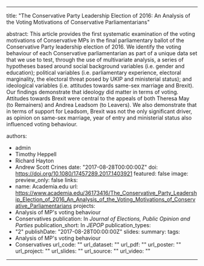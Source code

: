---
title: "The Conservative Party Leadership Election of 2016: An Analysis of the Voting Motivations of Conservative Parliamentarians"

abstract: This article provides the first systematic examination of the voting motivations of Conservative MPs in the final parliamentary ballot of the Conservative Party leadership election of 2016. We identify the voting behaviour of each Conservative parliamentarian as part of a unique data set that we use to test, through the use of multivariate analysis, a series of hypotheses based around social background variables (i.e. gender and education); political variables (i.e. parliamentary experience, electoral marginality, the electoral threat posed by UKIP and ministerial status); and ideological variables (i.e. attitudes towards same-sex marriage and Brexit). Our findings demonstrate that ideology did matter in terms of voting. Attitudes towards Brexit were central to the appeals of both Theresa May (to Remainers) and Andrea Leadsom (to Leavers). We also demonstrate that in terms of support for Leadsom, Brexit was not the only significant driver, as opinion on same-sex marriage, year of entry and ministerial status also influenced voting behaviour.

authors:
- admin
- Timothy Heppell
- Richard Hayton
- Andrew Scott Crines
date: "2017-08-28T00:00:00Z"
doi: https://doi.org/10.1080/17457289.2017.1403921
featured: false
image:
  preview_only: false
links:
- name: Academia.edu
  url: https://www.academia.edu/36173416/The_Conservative_Party_Leadership_Election_of_2016_An_Analysis_of_the_Voting_Motivations_of_Conservative_Parliamentarians
projects:
- Analysis of MP's voting behaviour
- Conservatives
publication: In *Journal of Elections, Public Opinion and Parties*
publication_short: In *JEPOP*
publication_types:
- "2"
publishDate: "2017-08-28T00:00:00Z"
slides: 
summary:
tags:
- Analysis of MP's voting behaviour
- Conservatives
url_code: ""
url_dataset: ""
url_pdf: ""
url_poster: ""
url_project: ""
url_slides: ""
url_source: ""
url_video: ""
------